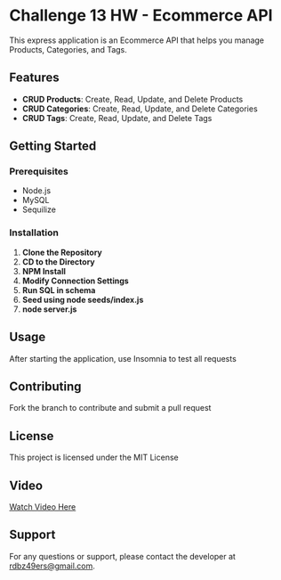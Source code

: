 # Challenge 13 HW - Ecommerce API

This express application is an Ecommerce API that helps you manage Products, Categories, and Tags.

## Features

- **CRUD Products**: Create, Read, Update, and Delete Products
- **CRUD Categories**: Create, Read, Update, and Delete Categories
- **CRUD Tags**: Create, Read, Update, and Delete Tags

## Getting Started

### Prerequisites
- Node.js
- MySQL
- Sequilize

### Installation

1. **Clone the Repository**
2. **CD to the Directory**
3. **NPM Install**
4. **Modify Connection Settings**
5. **Run SQL in schema**
6. **Seed using node seeds/index.js**
5. **node server.js**

## Usage

After starting the application, use Insomnia to test all requests

## Contributing

Fork the branch to contribute and submit a pull request

## License

This project is licensed under the MIT License

## Video

[Watch Video Here](https://watch.screencastify.com/v/SnABdCubSHwdXgKb36wH)

## Support

For any questions or support, please contact the developer at [rdbz49ers@gmail.com](mailto:rdbz49ers@gmail.com).